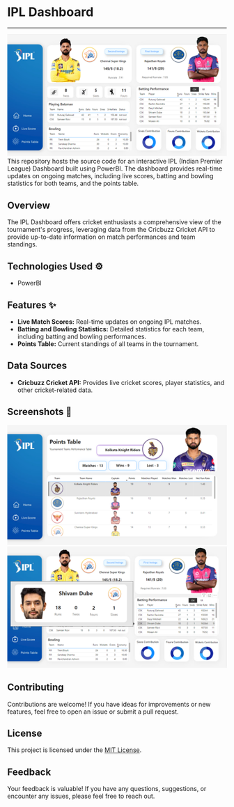 # IPL Dashboard
------
![Header](./Dashboard.png)
This repository hosts the source code for an interactive IPL (Indian Premier League) Dashboard built using PowerBI. The dashboard provides real-time updates on ongoing matches, including live scores, batting and bowling statistics for both teams, and the points table. 

## Overview
The IPL Dashboard offers cricket enthusiasts a comprehensive view of the tournament's progress, leveraging data from the Cricbuzz Cricket API to provide up-to-date information on match performances and team standings.

## Technologies Used ⚙
- PowerBI

## Features ✨
- **Live Match Scores:** Real-time updates on ongoing IPL matches.
- **Batting and Bowling Statistics:** Detailed statistics for each team, including batting and bowling performances.
- **Points Table:** Current standings of all teams in the tournament.

## Data Sources
- **Cricbuzz Cricket API:** Provides live cricket scores, player statistics, and other cricket-related data.

## Screenshots 📸
![Header](./PointsTable.png)
![Header](./ScoreCard.png)

## Contributing
Contributions are welcome! If you have ideas for improvements or new features, feel free to open an issue or submit a pull request.

## License
This project is licensed under the [MIT License](LICENSE).

## Feedback
Your feedback is valuable! If you have any questions, suggestions, or encounter any issues, please feel free to reach out.
